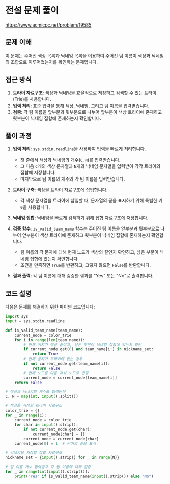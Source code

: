 # 전설 문제 풀이

https://www.acmicpc.net/problem/19585

## 문제 이해
이 문제는 주어진 색상 목록과 닉네임 목록을 이용하여 주어진 팀 이름이 색상과 닉네임의 조합으로 이루어졌는지를 확인하는 문제입니다.

## 접근 방식
1. **트라이 자료구조**: 색상과 닉네임을 효율적으로 저장하고 검색할 수 있는 트라이(Trie)를 사용합니다.
2. **입력 처리**: 표준 입력을 통해 색상, 닉네임, 그리고 팀 이름을 입력받습니다.
3. **검증**: 각 팀 이름을 앞부분과 뒷부분으로 나누어 앞부분이 색상 트라이에 존재하고 뒷부분이 닉네임 집합에 존재하는지 확인합니다.

## 풀이 과정
1. **입력 처리**: `sys.stdin.readline`을 사용하여 입력을 빠르게 처리합니다.
   - 첫 줄에서 색상과 닉네임의 개수(`C`, `N`)를 입력받습니다.
   - 그 다음 `C`개의 색상 문자열과 `N`개의 닉네임 문자열을 입력받아 각각 트라이와 집합에 저장합니다.
   - 마지막으로 팀 이름의 개수와 각 팀 이름을 입력받습니다.

2. **트라이 구축**: 색상을 트라이 자료구조에 삽입합니다.
   - 각 색상 문자열을 트라이에 삽입할 때, 문자열의 끝을 표시하기 위해 특별한 키 `0`을 사용합니다.

3. **닉네임 집합**: 닉네임을 빠르게 검색하기 위해 집합 자료구조에 저장합니다.

4. **검증 함수**: `is_valid_team_name` 함수는 주어진 팀 이름을 앞부분과 뒷부분으로 나누어 앞부분이 색상 트라이에 존재하고 뒷부분이 닉네임 집합에 존재하는지 확인합니다.
   - 팀 이름의 각 문자에 대해 현재 노드가 색상의 끝인지 확인하고, 남은 부분이 닉네임 집합에 있는지 확인합니다.
   - 조건을 만족하면 `True`를 반환하고, 그렇지 않으면 `False`를 반환합니다.

5. **결과 출력**: 각 팀 이름에 대해 검증한 결과를 "Yes" 또는 "No"로 출력합니다.

## 코드 설명
다음은 문제를 해결하기 위한 파이썬 코드입니다:

```python
import sys
input = sys.stdin.readline

def is_valid_team_name(team_name):
    current_node = color_trie
    for i in range(len(team_name)):
        # 현재 위치가 색상 끝이고, 남은 부분이 닉네임 집합에 있는지 확인
        if current_node.get(0) and team_name[i:] in nickname_set:
            return True
        # 현재 문자가 트라이에 없는 경우
        if not current_node.get(team_name[i]):
            return False
        # 현재 노드를 다음 자식 노드로 변경
        current_node = current_node[team_name[i]]
    return False

# 색상과 닉네임의 개수를 입력받음
C, N = map(int, input().split())

# 색상을 저장할 트라이 자료구조
color_trie = {}
for _ in range(C):
    current_node = color_trie
    for char in input().strip():
        if not current_node.get(char):
            current_node[char] = {}
        current_node = current_node[char]
    current_node[0] = 1  # 단어의 끝을 표시

# 닉네임을 저장할 집합 자료구조
nickname_set = {input().strip() for _ in range(N)}

# 팀 이름 개수 입력받고 각 팀 이름에 대해 검증
for _ in range(int(input().strip())):
    print("Yes" if is_valid_team_name(input().strip()) else "No")
